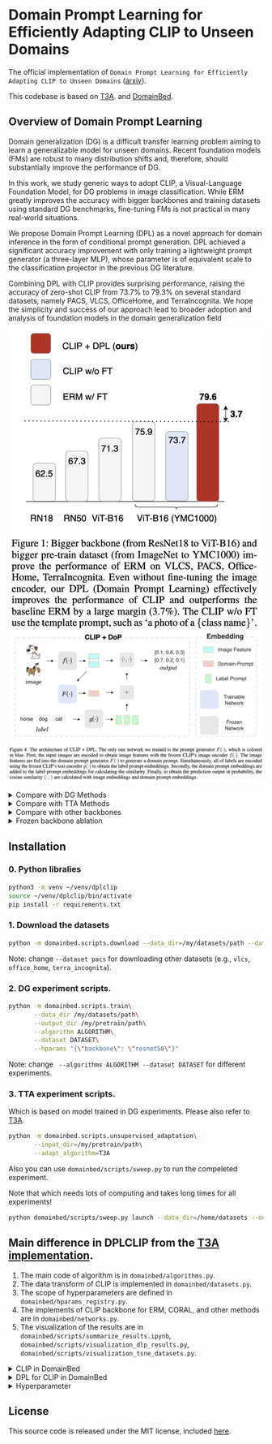 # Domain Prompt Learning for Efficiently Adapting CLIP to Unseen Domains

The official implementation of `Domain Prompt Learning for Efficiently Adapting CLIP to Unseen Domains` ([arxiv](https://arxiv.org/abs/2111.12853v3)).

This codebase is based on [T3A](<https://openreview.net/forum?id=e_yvNqkJKAW&referrer=%5BAuthor%20Console%5D(%2Fgroup%3Fid%3DNeurIPS.cc%2F2021%2FConference%2FAuthors%23your-submissions)>). 
and [DomainBed](https://github.com/facebookresearch/DomainBed).

## Overview of Domain Prompt Learning

Domain generalization (DG) is a difficult transfer learning problem aiming to learn a generalizable model for unseen domains. Recent foundation models (FMs) are robust to many distribution shifts and, therefore, should substantially improve the performance of DG. 

In this work, we study generic ways to adopt CLIP, a Visual-Language Foundation Model, for DG problems in image classification. While ERM greatly improves the accuracy with bigger backbones and training datasets using standard DG benchmarks, fine-tuning FMs is not practical in many real-world situations. 

We propose Domain Prompt Learning (DPL) as a novel approach for domain inference in the form of conditional prompt generation. DPL achieved a significant accuracy improvement with only training a lightweight prompt generator (a three-layer MLP), whose parameter is of equivalent scale to the classification projector in the previous DG literature. 

Combining DPL with CLIP provides surprising performance, raising the accuracy of zero-shot CLIP from 73.7% to 79.3% on several standard datasets, namely PACS, VLCS, OfficeHome, and TerraIncognita. We hope the simplicity and success of our approach lead to broader adoption and analysis of foundation models in the domain generalization field


![figure1](./imgs/main.png)
![figure1](./imgs/architecture.png)
<details><summary>Compare with DG Methods</summary><div>

![figure1](./imgs/Table_1_dg.png)
</div></details>
<details><summary>Compare with TTA Methods</summary><div>

![figure1](./imgs/Table_2_tta.png)
</div></details>
<details><summary>Compare with other backbones </summary><div>

![figure1](./imgs/Table_3_backbone.png)
</div></details>
<details><summary>Frozen backbone ablation </summary><div>

![figure1](./imgs/Table_4_frozen.png)
</div></details>






## Installation

### 0. Python libralies

```sh
python3 -m venv ~/venv/dplclip
source ~/venv/dplclip/bin/activate
pip install -r requirements.txt
```


### 1. Download the datasets

```sh
python -m domainbed.scripts.download --data_dir=/my/datasets/path --dataset pacs
```
Note: change `--dataset pacs` for downloading other datasets (e.g., `vlcs`, `office_home`, `terra_incognita`). 



### 2. DG experiment scripts.

```sh    
python -m domainbed.scripts.train\
       --data_dir /my/datasets/path\
       --output_dir /my/pretrain/path\
       --algorithm ALGORITHM\
       --dataset DATASET\
       --hparams "{\"backbone\": \"resnet50\"}" 
```
Note: change ` --algorithms ALGORITHM --dataset DATASET` for different experiments.


### 3. TTA experiment scripts. 
Which is based on model trained in DG experiments. 
Please also refer to [T3A](https://github.com/matsuolab/T3A).

```sh    
python -m domainbed.scripts.unsupervised_adaptation\
       --input_dir=/my/pretrain/path\
       --adapt_algorithm=T3A
```

Also you can use `domainbed/scripts/sweep.py` to run the compeleted experiment.

Note that which needs lots of computing and takes long times for all experiments!
```sh
python domainbed/scripts/sweep.py launch --data_dir=/home/datasets --output_dir=/output_dir/sweep_hparam/PACS --algorithms DPLCLIP --datasets PACS --test_envs [0]
```


## Main difference in DPLCLIP from the [T3A implementation](https://github.com/matsuolab/T3A).
1. The main code of algorithm is in `domainbed/algorithms.py`. 
2. The data transform of CLIP is implemented in `domainbed/datasets.py`. 
3. The scope of hyperparameters are defined in `domainbed/hparams_registry.py`. 
4. The implements of CLIP backbone for ERM, CORAL, and other methods are in `domainbed/networks.py`. 
5. The visualization of the results are in `domainbed/scripts/summarize_results.ipynb`, `domainbed/scripts/visualization_dlp_results.py`, `domainbed/scripts/visualization_tsne_datasets.py`. 


<details><summary>CLIP in DomainBed</summary><div>

```python
class CLIP(Algorithm):
    def __init__(self, input_shape, num_classes, num_domains, hparams):
        super(CLIP, self).__init__(input_shape, num_classes, num_domains, hparams)
        self.hparams = hparams
        self.device = "cuda" if torch.cuda.is_available() else "cpu"
        
        self.clip_model = clip.load(self.hparams['clip_backbone'])[0].float()

        for param in self.clip_model.parameters():
            param.requires_grad = False
        
        print('Set self.clip_model.parameters.reguires_grad = False!')

        # embedding dim for image and text encoder.
        self.EMBEDDING_DIM = 512  # 
        
        classnames = [name.replace('_', ' ') for name in hparams['class_names']]
        self.prompt = torch.cat([clip.tokenize(f'a photo of a {ppt}') for ppt in classnames]).to(self.device)
        
    def update(self, minibatches, unlabeled=None):
        return {'loss': 0}
    
    def predict(self, x):
        logits_per_image, _ = self.clip_model(x, self.prompt)
        return logits_per_image.softmax(dim=-1)
```
</div></details>

<details><summary>DPL for CLIP in DomainBed</summary><div>

```python
class DPLCLIP(CLIP):
    def __init__(self, input_shape, num_classes, num_domains, hparams, sentence_prompt=False):
        super(DPLCLIP, self).__init__(input_shape, num_classes, num_domains, hparams)

        #  initial prompt.
        prompt_prefix = ' '.join(['X'] * hparams['num_domain_tokens'])
        
        if sentence_prompt:
            print('Using sentence_prompt in DPLCLIP...')
            classnames = [f"a photo of a {name.replace('_', ' ')}" for name in hparams['class_names']]
        else:
            classnames = [name.replace('_', ' ') for name in hparams['class_names']]
        prompts = [prompt_prefix + ' ' + name + '.' for name in classnames]
        # prompts:  ['X X X X X X X X dog.', 'X X X X X X X X elephant.' ...]
        
        #  to get default token_prefix and token_suffix.
        self.tokenized_prompts = torch.cat([clip.tokenize(p) for p in prompts]).to(self.device)
        # tokenized_prompts[0] = tensor([49406,   343,   343,   343,   343,   343,   343,   343,   343,  1929, 269, 49407, 0, 0, ...])
        with torch.no_grad():
            embedding = self.clip_model.token_embedding(self.tokenized_prompts).type(self.clip_model.dtype)
        
        self.register_buffer('token_prefix', embedding[:, :1, :])  # SOS
        #  torch.Size([7, 1, 512])
        #  [-0.0001,  0.0002, -0.0046,  ...,  0.0010,  0.0025,  0.0049]
        
        self.register_buffer('token_suffix', embedding[:, hparams['num_domain_tokens'] + 1:, :])  # CLS, EOS
        # torch.Size([7, 68, self.EMBEDDING_DIM]), 68 := 77 - num_domain_tokens_tokens - 2.
        # [ 0.0013,  0.0046, -0.0115,  ...,  0.0112,  0.0147,  0.0040],...,.
        
        self.network = networks.MLP(self.EMBEDDING_DIM, self.EMBEDDING_DIM * hparams['num_domain_tokens'], hparams).to(device=self.device, dtype=self.clip_model.dtype)
        
        def init_weights(m):
            if isinstance(m, nn.Linear):
                torch.nn.init.xavier_uniform(m.weight)
                m.bias.data.fill_(0.01)
        
        self.network.apply(init_weights)
        
        # 
        self.optimizer = torch.optim.SGD(
            self.network.parameters(),
            lr=self.hparams["lr"],
            momentum=self.hparams["momentum"]
        )
            
    def update(self, minibatches, unlabeled=None):
        # train on three domains, test on one unseen doamin on PACS.
        # minibatches = [[domain_1], [domain_2], [domain_3]]
        all_x = [data[0].cuda().float() for data in minibatches]
        all_y = torch.cat([data[1].cuda().long() for data in minibatches])

        # encode image for each domain.
        image_features = [self.clip_model.encode_image(x) for x in all_x]
        
        # extract domain_feature for each domain. 
        # [32, self.EMBEDDING_DIM] -> [32, self.EMBEDDING_DIM * num_domain_tokens] -> [self.EMBEDDING_DIM * num_domain_tokens].
        domain_features = [self.network(feature) for feature in image_features]
        image_features = torch.cat(image_features)
        
        # get the domain feature!
        # reshape [self.batch_size, self.EMBEDDING_DIM.]:  -> [1, self.EMBEDDING_DIM.]
        mean_domain_features = [feature.mean(dim=0, keepdim=True) for feature in domain_features]

        # copy domain feature {the num of classes} times.
        # reshape [1, self.EMBEDDING_DIM.]:  -> [7, self.EMBEDDING_DIM.]
        _mean_domain_features = [feature.repeat_interleave(len(self.hparams['class_names']), dim=0) for feature in mean_domain_features]
        
        # Generate domain prompt.
        # generate text_feature from domain_feature. text_features.size = [3, 7, 512]
        # text_features = [self._get_text_features(feature) for feature in _mean_domain_features]
        text_features = torch.cat([self._get_text_features(feature) for feature in _mean_domain_features])
        
        # Contrastive prediction. refer to [github://openai/clip](https://github.com/openai/CLIP)
        image_features = image_features / image_features.norm(dim=-1, keepdim=True)
        text_features = text_features / text_features.norm(dim=-1, keepdim=True)
        logits_per_image = self.clip_model.logit_scale.exp() * image_features @ text_features.t()
        loss = F.cross_entropy(logits_per_image, all_y)
            
        self.optimizer.zero_grad()
        loss.backward()
        self.optimizer.step()
        return {"loss": loss.item()}


    def _get_text_features(self, domain_feature, coop=False):
        #  reshape domain_feature: [7, 16 * self.EMBEDDING_DIM] -> [7, 16, self.EMBEDDING_DIM]
        domain_feature = domain_feature.reshape(-1, self.hparams['num_domain_tokens'], self.EMBEDDING_DIM)
        
        #  reshape domain_feature: [7, 16, self.EMBEDDING_DIM] -> [7, 77, self.EMBEDDING_DIM]
        domain_feature = torch.cat([self.token_prefix, domain_feature, self.token_suffix], dim=1)
        
        #  refer CoOp: CoOP github. https://github.com/KaiyangZhou/CoOp/blob/b0a058869cef00a4e4ea5256d40fd7681119c099/trainers/coop.py#L46
        x = domain_feature + self.clip_model.positional_embedding.type(self.clip_model.dtype)
        x = x.permute(1, 0, 2)
        x = self.clip_model.transformer(x)
        x = x.permute(1, 0, 2)
        x = self.clip_model.ln_final(x).type(self.clip_model.dtype)
        
        #  mapping domain_features to text_features.
        text_features = x[torch.arange(x.shape[0]), self.tokenized_prompts.argmax(dim=-1)] @ self.clip_model.text_projection      
        return text_features

    def predict(self, x):
        image_feature = self.clip_model.encode_image(x)
        
        domain_feature = self.network(image_feature)
        mean_domain_feature = torch.mean(domain_feature, dim=0, keepdim=True).repeat_interleave(len(self.hparams['class_names']), dim=0)
        text_feature = self._get_text_features(mean_domain_feature)
        
        image_feature = image_feature / image_feature.norm(dim=-1, keepdim=True)
        text_feature = text_feature / text_feature.norm(dim=-1, keepdim=True)
        return self.clip_model.logit_scale.exp() * image_feature @ text_feature.t()

```
</div></details>

<details><summary>Hyperparameter</summary><div>

The new parameters we added to DomainBed `hparams_registry.py`

```python
# the better num_domain_tokens should be 16 (refer to CoOp).
_hparam('num_domain_tokens', 16, lambda r: int(r.choice([2, 4, 8, 16])))

# MLP
_hparam('mlp_depth', 3, lambda r: int(r.choice([3])))
_hparam('mlp_width', 512, lambda r: int(r.choice([256, 512])))
_hparam('mlp_dropout', 0.1, lambda r: r.choice([0.0, 0.1]))

# optimizer
_hparam('lr', 1e-3, lambda r: 10**r.uniform(-4.5, -2.5))
_hparam('weight_decay', 0., lambda r: 0.)
_hparam('momentum', 0.1, lambda r: r.choice([0.0, 0.1, 0.2]))

```

</div></details>

## License

This source code is released under the MIT license, included [here](LICENSE).